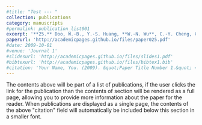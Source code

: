 ```yaml
---
#title: "Test --- "
collection: publications
category: manuscripts
#permalink: publication_list001
excerpt: '**25.** Doo, W.-B., Y.-S. Huang, **W.-N. Wu**, C.-Y. Cheng, C.-L. Lo, H.-F. Wang, S.-Y. Wang, H.-F, and Y.-T. Yen (2025), The significance of the high-amplitude magnetic anomaly belt in the seismotectonics of mid-west Taiwan, ***Journal of Asian Earth Sciences***, https://doi.org/10.1016/j.jseaes.2025.106598.'
paperurl: 'http://academicpages.github.io/files/paper025.pdf'
#date: 2009-10-01
#venue: 'Journal 1'
#slidesurl: 'http://academicpages.github.io/files/slides1.pdf'
#bibtexurl: 'http://academicpages.github.io/files/bibtex1.bib'
#citation: 'Your Name, You. (2009). &quot;Paper Title Number 1.&quot; <i>Journal 1</i>. 1(1).'
---
```

The contents above will be part of a list of publications, if the user clicks the link for the publication than the contents of section will be rendered as a full page, allowing you to provide more information about the paper for the reader. When publications are displayed as a single page, the contents of the above "citation" field will automatically be included below this section in a smaller font.
